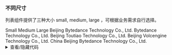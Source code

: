 ### 不同尺寸

列表组件提供了三种大小 <yc-tag>small, medium, large </yc-tag>，可根据业务需求自行选择。

<div class="cell-demo vp-raw">
  <yc-space
    direction="vertical"
    size="large">
    <yc-radio-group
      v-model="size"
      type="button">
      <yc-radio value="small">Small</yc-radio>
      <yc-radio value="medium">Medium</yc-radio>
      <yc-radio value="large">Large</yc-radio>
    </yc-radio-group>
    <yc-list :size="size">
      <template #header> List title </template>
      <yc-list-item>Beijing Bytedance Technology Co., Ltd.</yc-list-item>
      <yc-list-item>Bytedance Technology Co., Ltd.</yc-list-item>
      <yc-list-item>Beijing Toutiao Technology Co., Ltd.</yc-list-item>
      <yc-list-item>Beijing Volcengine Technology Co., Ltd.</yc-list-item>
      <yc-list-item>China Beijing Bytedance Technology Co., Ltd.</yc-list-item>
    </yc-list>
  </yc-space>
</div>

<script setup>
import { ref } from 'vue';
const size = ref('medium');
</script>

<details>
<summary>查看/隐藏代码</summary>

```vue
<template>
  <yc-space
    direction="vertical"
    size="large">
    <yc-radio-group
      v-model="size"
      type="button">
      <yc-radio value="small">Small</yc-radio>
      <yc-radio value="medium">Medium</yc-radio>
      <yc-radio value="large">Large</yc-radio>
    </yc-radio-group>
    <yc-list :size="size">
      <template #header> List title </template>
      <yc-list-item>Beijing Bytedance Technology Co., Ltd.</yc-list-item>
      <yc-list-item>Bytedance Technology Co., Ltd.</yc-list-item>
      <yc-list-item>Beijing Toutiao Technology Co., Ltd.</yc-list-item>
      <yc-list-item>Beijing Volcengine Technology Co., Ltd.</yc-list-item>
      <yc-list-item>China Beijing Bytedance Technology Co., Ltd.</yc-list-item>
    </yc-list>
  </yc-space>
</template>

<script setup>
import { ref } from 'vue';
const size = ref('medium');
</script>
```

</details>
